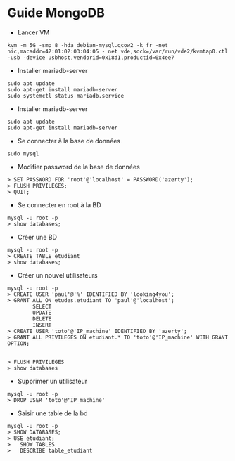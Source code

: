 # Guide MongoDB

* Lancer VM 
```
kvm -m 5G -smp 8 -hda debian-mysql.qcow2 -k fr -net nic,macaddr=42:01:02:03:04:05 - net vde,sock=/var/run/vde2/kvmtap0.ctl -usb -device usbhost,vendorid=0x18d1,productid=0x4ee7
```
* Installer mariadb-server
```
sudo apt update
sudo apt-get install mariadb-server
sudo systemctl status mariadb.service
```
* Installer mariadb-server
```
sudo apt update
sudo apt-get install mariadb-server
```
* Se connecter à la base de données
```
sudo mysql
```
* Modifier password de la base de données
```
> SET PASSWORD FOR 'root'@'localhost' = PASSWORD('azerty');
> FLUSH PRIVILEGES;
> QUIT;
```
* Se connecter en root à la BD
```
mysql -u root -p
> show databases;
```
* Créer une BD
```
mysql -u root -p
> CREATE TABLE etudiant
> show databases;
```
* Créer un nouvel utilisateurs
```
mysql -u root -p
> CREATE USER 'paul'@'%' IDENTIFIED BY 'looking4you';
> GRANT ALL ON etudes.etudiant TO 'paul'@'localhost';
		SELECT
		UPDATE
		DELETE
		INSERT
> CREATE USER 'toto'@'IP_machine' IDENTIFIED BY 'azerty';
> GRANT ALL PRIVILEGES ON etudiant.* TO 'toto'@'IP_machine' WITH GRANT OPTION;


> FLUSH PRIVILEGES
> show databases
```
* Supprimer un utilisateur
```
mysql -u root -p
> DROP USER 'toto'@'IP_machine'
```
* Saisir une table de la bd
```
mysql -u root -p
> SHOW DATABASES;
> USE etudiant;
>	SHOW TABLES
>	DESCRIBE table_etudiant
```
